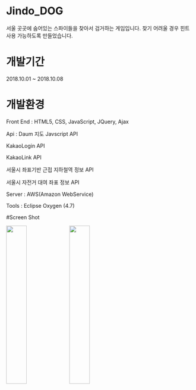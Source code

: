 # Jindo_DOG

서울 곳곳에 숨어있는 스파이들을 찾아서 검거하는 게임입니다. 찾기 어려울 경우 힌트사용 가능하도록 만들었습니다.

# 개발기간

2018.10.01 ~ 2018.10.08

# 개발환경

Front End : HTML5, CSS, JavaScript, JQuery, Ajax 

Api : Daum 지도 Javscript API

   KakaoLogin API

   KakaoLink API

   서울시 좌표기반 근접 지하철역 정보 API

   서울시 자전거 대여 좌표 정보 API 

Server : AWS(Amazon WebService)

Tools : Eclipse Oxygen (4.7)

#Screen Shot

<div>
   <img width = "33%" src = https://user-images.githubusercontent.com/42988982/49698161-79996e80-fc03-11e8-9b8e-251f49b1503c.PNG>
   <img width = "33%" src = https://user-images.githubusercontent.com/42988982/49698172-9635a680-fc03-11e8-964b-1f6cd7918f95.PNG>
</div>
